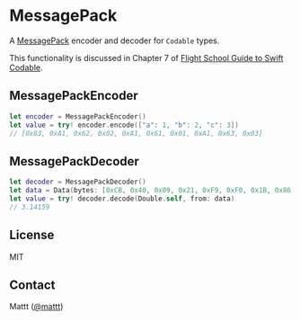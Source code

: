 # MessagePack

A [MessagePack](https://msgpack.org/) encoder and decoder for `Codable` types.

This functionality is discussed in Chapter 7 of
[Flight School Guide to Swift Codable](https://gumroad.com/l/codable).

## MessagePackEncoder

```swift
let encoder = MessagePackEncoder()
let value = try! encoder.encode(["a": 1, "b": 2, "c": 3])
// [0x83, 0xA1, 0x62, 0x02, 0xA1, 0x61, 0x01, 0xA1, 0x63, 0x03]
```

## MessagePackDecoder

```swift
let decoder = MessagePackDecoder()
let data = Data(bytes: [0xCB, 0x40, 0x09, 0x21, 0xF9, 0xF0, 0x1B, 0x86, 0x6E])
let value = try! decoder.decode(Double.self, from: data)
// 3.14159
```

## License

MIT

## Contact

Mattt ([@mattt](https://twitter.com/mattt))
